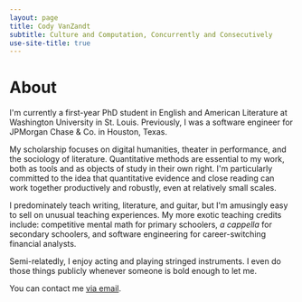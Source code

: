 ```yaml
---
layout: page
title: Cody VanZandt
subtitle: Culture and Computation, Concurrently and Consecutively
use-site-title: true
---
```


# About
I'm currently a first-year PhD student in English and American Literature at Washington University in St. Louis. Previously, I was a software engineer for JPMorgan Chase & Co. in Houston, Texas. 

My scholarship focuses on digital humanities, theater in performance, and the sociology of literature. Quantitative methods are essential to my work, both as tools and as objects of study in their own right. I'm particularly committed to the idea that quantitative evidence and close reading can work together productively and robustly, even at relatively small scales.

I predominately teach writing, literature, and guitar, but I'm amusingly easy to sell on unusual teaching experiences. My more exotic teaching credits include: competitive mental math for primary schoolers, *a cappella* for secondary schoolers, and software engineering for career-switching financial analysts. 

Semi-relatedly, I enjoy acting and playing stringed instruments. I even do those things publicly whenever someone is bold enough to let me.

You can contact me [via email](mailto:cody.a.vanzandt@gmail.com).
